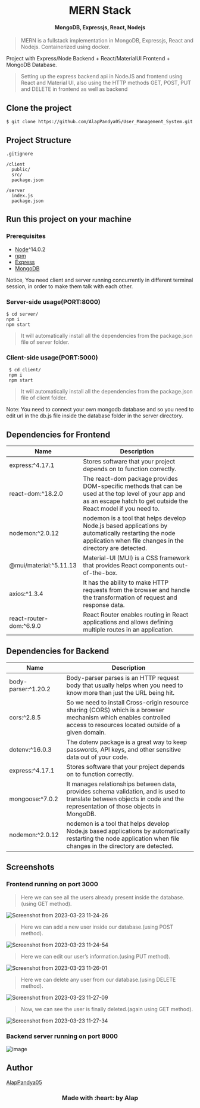 <h1 align="center">MERN Stack</h1>
<h4 align="center">MongoDB, Expressjs, React, Nodejs</h4>

> MERN is a fullstack implementation in MongoDB, Expressjs, React and Nodejs. Containerized using docker.

Project with Express/Node Backend + React/MaterialUI Frontend + MongoDB Database.

> Setting up the express backend api in NodeJS and frontend using React and Material UI, also using the HTTP methods GET, POST, PUT and DELETE in frontend as well as backend

## Clone the project
    $ git clone https://github.com/AlapPandya05/User_Management_System.git

## Project Structure
    .gitignore
    
    /client
      public/
      src/
      package.json
      
    /server
      index.js
      package.json
      
## Run this project on your machine

### Prerequisites
+ [Node](https://nodejs.org/en/download/)^14.0.2
+ [npm](https://nodejs.org/en/download/package-manager/)
+ [Express](https://expressjs.com/en/starter/installing.html)
+ [MongoDB](https://www.mongodb.com/docs/manual/installation/)

Notice, You need client and server running concurrently in different terminal session, in order to make them talk with each other.

### Server-side usage(PORT:8000)
    $ cd server/
    npm i
    npm start

>It will automatically install all the dependencies from the package.json file of server folder.

### Client-side usage(PORT:5000)
     $ cd client/
     npm i
     npm start

>It will automatically install all the dependencies from the package.json file of client folder.

Note: You need to connect your own mongodb database and so you need to edit url in the db.js file inside the database folder in the server directory.

## Dependencies for Frontend
| Name | Description |
| ---- | ----------- |
| express:^4.17.1 | Stores software that your project depends on to function correctly. |
| react-dom:^18.2.0 | The react-dom package provides DOM-specific methods that can be used at the top level of your app and as an escape hatch to get outside the React model if you need to. |
| nodemon:^2.0.12 | nodemon is a tool that helps develop Node.js based applications by automatically restarting the node application when file changes in the directory are detected. |
| @mui/material:^5.11.13| Material-UI (MUI) is a CSS framework that provides React components out-of-the-box. |
| axios:^1.3.4 | It has the ability to make HTTP requests from the browser and handle the transformation of request and response data. |
| react-router-dom:^6.9.0| React Router enables routing in React applications and allows defining multiple routes in an application. |

## Dependencies for Backend
| Name | Description |
| ---- | ----------- |
| body-parser:^1.20.2 | Body-parser parses is an HTTP request body that usually helps when you need to know more than just the URL being hit. |
| cors:^2.8.5 | So we need to install Cross-origin resource sharing (CORS) which is a browser mechanism which enables controlled access to resources located outside of a given domain. |
| dotenv:^16.0.3 | The dotenv package is a great way to keep passwords, API keys, and other sensitive data out of your code. |
| express:^4.17.1 | Stores software that your project depends on to function correctly. |
| mongoose:^7.0.2 | It manages relationships between data, provides schema validation, and is used to translate between objects in code and the representation of those objects in MongoDB. |
| nodemon:^2.0.12 | nodemon is a tool that helps develop Node.js based applications by automatically restarting the node application when file changes in the directory are detected. |

## Screenshots

### Frontend running on port 3000

> Here we can see all the users already present inside the database.(using GET method).

![Screenshot from 2023-03-23 11-24-26](https://user-images.githubusercontent.com/122338265/227159842-bdd134ce-1872-457b-840d-18db4f7f5fa8.png)

> Here we can add a new user inside our database.(using POST method).

![Screenshot from 2023-03-23 11-24-54](https://user-images.githubusercontent.com/122338265/227159896-2d44e437-a985-448e-af4c-749b990e0271.png)

> Here we can edit our user’s information.(using PUT method).

![Screenshot from 2023-03-23 11-26-01](https://user-images.githubusercontent.com/122338265/227159948-8731c5c6-3687-4342-b6d8-17aee9c29fd4.png)

> Here we can delete any user from our database.(using DELETE method).

![Screenshot from 2023-03-23 11-27-09](https://user-images.githubusercontent.com/122338265/227159987-d92d3760-5b5a-4de4-ab8d-4660e9a170b5.png)

> Now, we can see the user is finally deleted.(again using GET method).

![Screenshot from 2023-03-23 11-27-34](https://user-images.githubusercontent.com/122338265/227160020-54c9c8f1-8acf-432a-b535-b3f72dfca11b.png)


### Backend server running on port 8000

![image](https://user-images.githubusercontent.com/122338265/227158630-6e26da25-b7b0-41c0-89aa-eb6a433c3450.png)





## Author

[AlapPandya05](https://github.com/AlapPandya05)


<h3 align="center">Made with :heart: by Alap</h3>

